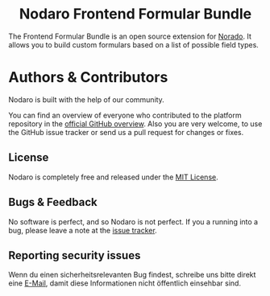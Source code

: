 <h1 align="center">Nodaro Frontend Formular Bundle</h1>

The Frontend Formular Bundle is an open source extension for [Norado](https://github.com/StoryshMedia/Nodaro). It allows you to build custom formulars based on a list of possible field types.

# Authors & Contributors

Nodaro is built with the help of our community.

You can find an overview of everyone who contributed to the platform repository in the [official GitHub overview](https://github.com/StoryshMedia/Nodaro/graphs/contributors).
Also you are very welcome, to use the GitHub issue tracker or send us a pull request for changes or fixes.

## License

Nodaro is completely free and released under the [MIT License](LICENSE).

## Bugs & Feedback

No software is perfect, and so Nodaro is not perfect.
If you a running into a bug, please leave a note at the [issue tracker](https://github.com/StoryshMedia/Nodaro/issues).

## Reporting security issues

Wenn du einen sicherheitsrelevanten Bug findest, schreibe uns bitte direkt eine [E-Mail](alex@storysh-media.de), damit diese Informationen nicht öffentlich einsehbar sind.